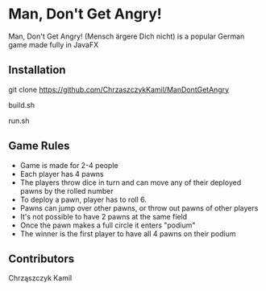 # Man, Don't Get Angry!
Man, Don't Get Angry! (Mensch ärgere Dich nicht) is a popular German game made fully in JavaFX

## Installation
git clone https://github.com/ChrzaszczykKamil/ManDontGetAngry

build.sh

run.sh

## Game Rules
* Game is made for 2-4 people
* Each player has 4 pawns
* The players throw dice in turn and can move any of their deployed pawns by the rolled number
* To deploy a pawn, player has to roll 6.
* Pawns can jump over other pawns, or throw out pawns of other players
* It's not possible to have 2 pawns at the same field
* Once the pawn makes a full circle it enters "podium"
* The winner is the first player to have all 4 pawns on their podium

## Contributors
Chrząszczyk Kamil
